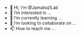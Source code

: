- 👋 Hi, I’m @Jamalsq1Lab
- 👀 I’m interested in ...
- 🌱 I’m currently learning ...
- 💞️ I’m looking to collaborate on ...
- 📫 How to reach me ...

<!---
Jamalsq1Lab/Jamalsq1Lab is a ✨ special ✨ repository because its `README.md` (this file) appears on your GitHub profile.
You can click the Preview link to take a look at your changes.
--->
